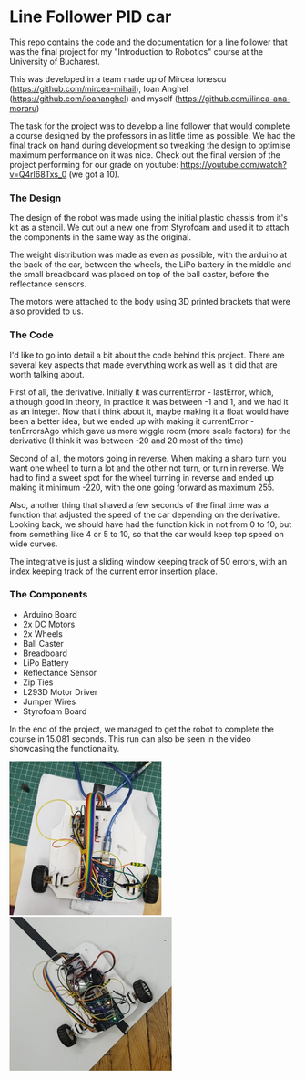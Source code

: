 # Line Follower PID car

This repo contains the code and the documentation for a line follower that was the final project for my "Introduction to Robotics" course at the University of Bucharest. 

This was developed in a team made up of Mircea Ionescu (https://github.com/mircea-mihail), Ioan Anghel (https://github.com/ioananghel) and myself (https://github.com/ilinca-ana-moraru)

The task for the project was to develop a line follower that would complete a course designed by the professors in as little time as possible. We had the final track on hand during development so tweaking the design to optimise maximum performance on it was nice. Check out the final version of the project performing for our grade on youtube: https://youtube.com/watch?v=Q4rl68Txs_0 (we got a 10). 

<h3>The Design</h3>

The design of the robot was made using the initial plastic chassis from it's kit as a stencil. We cut out a new one from Styrofoam and used it to attach the components in the same way as the original.

The weight distribution was made as even as possible, with the arduino at the back of the car, between the wheels, the LiPo battery in the middle and the small breadboard was placed on top of the ball caster, before the reflectance sensors.

The motors were attached to the body using 3D printed brackets that were also provided to us.

<h3>The Code</h3>

I'd like to go into detail a bit about the code behind this project. There are several key aspects that made everything work as well as it did that are worth talking about. 

First of all, the derivative. Initially it was currentError - lastError, which, although good in theory, in practice it was between -1 and 1, and we had it as an integer. Now that i think about it, maybe making it a float would have been a better idea, but we ended up with making it currentError - tenErrorsAgo which gave us more wiggle room (more scale factors) for the derivative (I think it was between -20 and 20 most of the time)

Second of all, the motors going in reverse. When making a sharp turn you want one wheel to turn a lot and the other not turn, or turn in reverse. We had to find a sweet spot for the wheel turning in reverse and ended up making it minimum -220, with the one going forward as maximum 255.

Also, another thing that shaved a few seconds of the final time was a function that adjusted the speed of the car depending on the derivative. Looking back, we should have had the function kick in not from 0 to 10, but from something like 4 or 5 to 10, so that the car would keep top speed on wide curves.

The integrative is just a sliding window keeping track of 50 errors, with an index keeping track of the current error insertion place.

<h3>The Components</h3>

  <ul>
    <li>Arduino Board</li>
    <li>2x DC Motors</li>
    <li>2x Wheels</li>
    <li>Ball Caster</li>
    <li>Breadboard</li>
    <li>LiPo Battery</li>
    <li>Reflectance Sensor</li>
    <li>Zip Ties</li>
    <li>L293D Motor Driver</li>
    <li>Jumper Wires</li>
    <li>Styrofoam Board</li> 
  </ul>
</details>

In the end of the project, we managed to get the robot to complete the course in 15.081 seconds. This run can also be seen in the video showcasing the functionality.

<img src="unfinished-version.jpg" alt="unfinished-version" height="270"/> <img src="final-form.jpg" alt="final-form" height="270"/>
